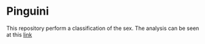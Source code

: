 # Pinguini
This repository perform a classification of the sex. The analysis can be seen at
this [link](https://emanuelsoda.github.io/Pinguini/)
